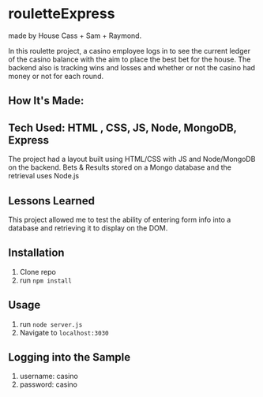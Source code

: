 # rouletteExpress
made by House Cass + Sam + Raymond.

In this roulette project, a casino employee logs in to see the current ledger of the
casino balance with the aim to place the best bet for the house. The backend also is tracking wins and losses and  whether or not the casino had money or not for each round.



## How It's Made:
## Tech Used: HTML , CSS, JS, Node, MongoDB, Express
The project had a layout built using HTML/CSS with JS and Node/MongoDB on the backend.
Bets & Results stored on a Mongo database and the retrieval uses Node.js

## Lessons Learned
This project allowed me to test the ability of entering form info into a
database and retrieving it to display on the DOM.

## Installation
1. Clone repo
2. run `npm install`

## Usage

1. run `node server.js`
2. Navigate to `localhost:3030`

## Logging into the Sample
1. username: casino
2. password: casino

